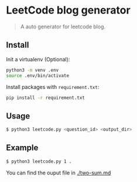 # LeetCode blog generator

> A auto generator for leetcode blog.

## Install

Init a virtualenv (Optional):

```bash
python3 -m venv .env
source .env/bin/activate
```

Install packages with `requirement.txt`:

```bash
pip install -r requirement.txt
```

## Usage

```bash
$ python3 leetcode.py <question_id> <output_dir>
```

## Example

```bash
$ python3 leetcode.py 1 .
```

You can find the ouput file in [./two-sum.md](./two-sum.md)